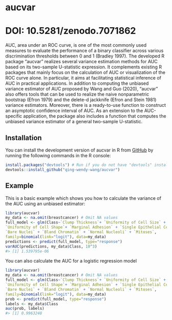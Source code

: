 
<!-- README.md is generated from README.Rmd. Please edit that file -->

# aucvar
# DOI: 10.5281/zenodo.7071862
<!-- badges: start -->
<!-- badges: end -->

AUC, area under an ROC curve, is one of the most commonly used measures
to evaluate the performance of a binary classifier across various
discrimination thresholds between 0 and 1 (Bradley 1997). The developed
R package “aucvar” realizes several variance estimation methods for AUC
based on its two-sample U-statistic expression. It complements existing
R packages that mainly focus on the calculation of AUC or visualization
of the ROC curve alone. In particular, it aims at facilitating
statistical inference of AUC in practical applications. In addition to
computing the unbiased variance estimator of AUC proposed by Wang and
Guo (2020), “aucvar” also offers tools that can be used to realize the
naive nonparametric bootstrap (Efron 1979) and the delete-d jackknife
(Efron and Stein 1981) variance estimators. Moreover, there is a
ready-to-use function to construct an asymptotic confidence interval of
AUC. As an extension to the AUC-specific application, the package also
includes a function that computes the unbiased variance estimator of a
general two-sample U-statistic.

## Installation

You can install the development version of aucvar in R from
[GitHub](https://github.com/) by running the following commands in the R
console:

``` r
install.packages("devtools") # Run if you do not have "devtools" installed
devtools::install_github("qing-wendy-wang/aucvar")
```

## Example

This is a basic example which shows you how to calculate the variance of
the AUC using an unbiased estimator:

``` r
library(aucvar)
my_data <- na.omit(breastcancer) # Omit NA values
full_model <- glm(Class~`Clump Thickness`+ `Uniformity of Cell Size` +
`Uniformity of Cell Shape`+ `Marginal Adhesion` + `Single Epithelial Cell Size` +
`Bare Nuclei` + `Bland Chromatin` + `Normal Nucleoli` + `Mitoses`,
family=binomial(link="logit"), data=my_data)
predictions <- predict(full_model, type="response")
varAUC(predictions, my_data$Class, 10^3)
#> [1] 1.539795e-06
```

You can also calculate the AUC for a logistic regression model

``` r
library(aucvar)
my_data <- na.omit(breastcancer) # Omit NA values
full_model <- glm(Class~`Clump Thickness`+ `Uniformity of Cell Size` +
`Uniformity of Cell Shape`+ `Marginal Adhesion` + `Single Epithelial Cell Size` +
`Bare Nuclei` + `Bland Chromatin` + `Normal Nucleoli` + `Mitoses`,
family=binomial(link="logit"), data=my_data)
prob <- predict(full_model, type="response")
labels <- my_data$Class
auc(prob, labels)
#> [1] 0.9963248
```
